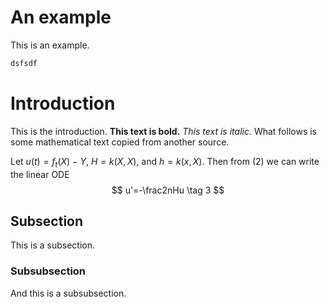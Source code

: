 # An example

This is an example.

```python
dsfsdf
```

# Introduction

This is the introduction. **This text is bold.** *This text is italic.* What follows is some mathematical text copied from another source.

Let $u(t)=f_t(X)-Y$, $H=k(X,X)$, and $h=k(x,X)$. Then from $(2)$ we can write the linear ODE
$$
u'=-\frac2nHu \tag 3
$$

## Subsection

This is a subsection.

### Subsubsection

And this is a subsubsection.
